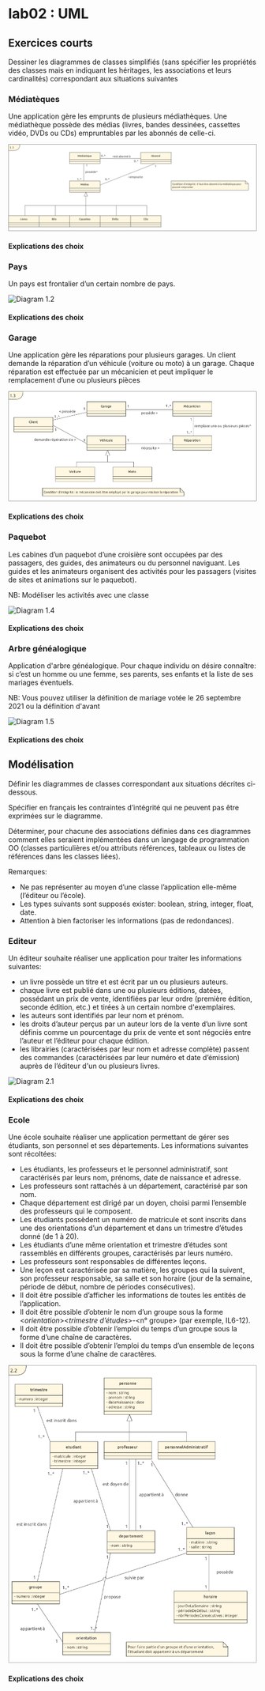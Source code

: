 # lab02 : UML
## Exercices courts
Dessiner les diagrammes de classes simplifiés (sans spécifier les propriétés des classes mais en indiquant les héritages, les associations et leurs cardinalités) correspondant aux situations suivantes
### Médiatèques 
Une application gère les emprunts de plusieurs médiathèques. Une médiathèque possède des médias (livres, bandes dessinées, cassettes vidéo, DVDs ou CDs) empruntables par les abonnés de celle-ci.

![Diagram 1.1](images/1_1.png)

#### Explications des choix


### Pays
Un pays est frontalier d’un certain nombre de pays.

![Diagram 1.2](images/1_2.png)

#### Explications des choix

### Garage
Une application gère les réparations pour plusieurs garages. Un client demande la réparation d’un véhicule (voiture ou moto) à un garage. Chaque réparation est effectuée par un mécanicien et peut impliquer le remplacement d’une ou plusieurs pièces

![Diagram 1.3](images/1_3.png)

#### Explications des choix

### Paquebot
Les cabines d’un paquebot d’une croisière sont occupées par des passagers, des guides, des animateurs ou du personnel naviguant. Les guides et les animateurs organisent des activités pour les passagers (visites de sites et animations sur le paquebot).

NB: Modéliser les activités avec une classe

![Diagram 1.4](images/1_4.png)

#### Explications des choix

### Arbre généalogique
Application d'arbre généalogique. Pour chaque individu on désire connaître: si c’est un homme ou une femme, ses parents, ses enfants et la liste de ses mariages éventuels.

NB: Vous pouvez utiliser la définition de mariage votée le 26 septembre 2021 ou la définition d'avant

![Diagram 1.5](images/1_5.png)

#### Explications des choix

## Modélisation
Définir les diagrammes de classes correspondant aux situations décrites ci-dessous.

Spécifier en français les contraintes d’intégrité qui ne peuvent pas être exprimées sur le diagramme.

Déterminer, pour chacune des associations définies dans ces diagrammes comment elles seraient implémentées dans un langage de programmation OO (classes particulières et/ou attributs références, tableaux ou listes de références dans les classes liées).

Remarques:
- Ne pas représenter au moyen d’une classe l’application elle-même (l’éditeur ou l’école).
- Les types suivants sont supposés exister: boolean, string, integer, float, date.
- Attention à bien factoriser les informations (pas de redondances).

### Editeur
Un éditeur souhaite réaliser une application pour traiter les informations suivantes:
- un livre possède un titre et est écrit par un ou plusieurs auteurs.
- chaque livre est publié dans une ou plusieurs éditions, datées, possédant un prix de vente, identifiées par leur ordre (première édition, seconde édition, etc.) et tirées à un certain nombre d'exemplaires.
- les auteurs sont identifiés par leur nom et prénom.
- les droits d’auteur perçus par un auteur lors de la vente d’un livre sont définis comme un pourcentage du prix de vente et sont négociés entre l’auteur et l’éditeur pour chaque édition.
- les librairies (caractérisées par leur nom et adresse complète) passent des commandes (caractérisées par leur numéro et date d’émission) auprès de l’éditeur d'un ou plusieurs livres.

![Diagram 2.1](images/2_1.png)

#### Explications des choix

### Ecole
Une école souhaite réaliser une application permettant de gérer ses étudiants, son personnel et ses départements. Les informations suivantes sont récoltées:

- Les étudiants, les professeurs et le personnel administratif, sont caractérisés par leurs nom, prénoms, date de naissance et adresse.
- Les professeurs sont rattachés à un département, caractérisé par son nom.
- Chaque département est dirigé par un doyen, choisi parmi l’ensemble des professeurs qui le composent.
- Les étudiants possèdent un numéro de matricule et sont inscrits dans une des orientations d’un département et dans un trimestre d’études donné (de 1 à 20).
- Les étudiants d’une même orientation et trimestre d’études sont rassemblés en différents groupes, caractérisés par leurs numéro.
- Les professeurs sont responsables de différentes leçons.
- Une leçon est caractérisée par sa matière, les groupes qui la suivent, son professeur responsable, sa salle et son horaire (jour de la semaine, période de début, nombre de périodes consécutives).
- Il doit être possible d’afficher les informations de toutes les entités de l’application.
- Il doit être possible d’obtenir le nom d’un groupe sous la forme <_orientation_><_trimestre d’études_>-<n° groupe> (par exemple, IL6-12).
- Il doit être possible d’obtenir l’emploi du temps d’un groupe sous la forme d’une chaîne de caractères.
- Il doit être possible d’obtenir l’emploi du temps d’un ensemble de leçons sous la forme d’une chaîne de caractères.

![Diagram 2.2](images/2_2.png)

#### Explications des choix